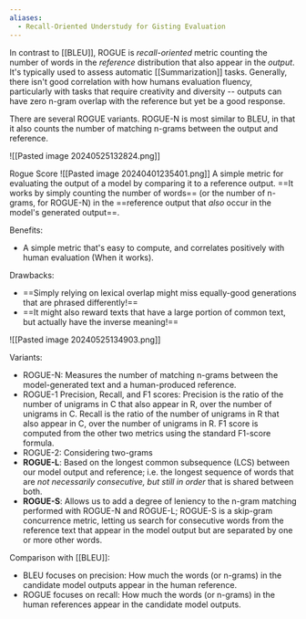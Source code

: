 ```yaml
---
aliases:
  - Recall-Oriented Understudy for Gisting Evaluation
---
```

In contrast to [[BLEU]], ROGUE is *recall-oriented* metric counting the number of words in the *reference* distribution that also appear in the *output*. It's typically used to assess automatic [[Summarization]] tasks.
Generally, there isn't good correlation with how humans evaluation fluency, particularly with tasks that require creativity and diversity -- outputs can have zero n-gram overlap with the reference but yet be a good response.

There are several ROGUE variants. ROGUE-N is most similar to BLEU, in that it also counts the number of matching n-grams between the output and reference.

![[Pasted image 20240525132824.png]]

Rogue Score
![[Pasted image 20240401235401.png]]
A simple metric for evaluating the output of a model by comparing it to a reference output. ==It works by simply counting the number of words== (or the number of n-grams, for ROGUE-N) in the ==reference output that *also* occur in the model's generated output==.

Benefits:
- A simple metric that's easy to compute, and correlates positively with human evaluation (When it works).

Drawbacks:
- ==Simply relying on lexical overlap might miss equally-good generations that are phrased differently!==
- ==It might also reward texts that have a large portion of common text, but actually have the inverse meaning!==

![[Pasted image 20240525134903.png]]

Variants: 
- ROGUE-N: Measures the number of matching n-grams between the model-generated text and a human-produced reference.
- ROGUE-1 Precision, Recall, and F1 scores: Precision is the ratio of the number of unigrams in C that also appear in R, over the number of unigrams in C. Recall is the ratio of the number of unigrams in R that also appear in C, over the number of unigrams in R. F1 score is computed from the other two metrics using the standard F1-score formula.
- ROGUE-2: Considering two-grams
- **ROGUE-L**: Based on the longest common subsequence (LCS) between our model output and reference; i.e. the longest sequence of words that are *not necessarily consecutive, but still in order* that is shared between both. 
- **ROGUE-S**: Allows us to add a degree of leniency to the n-gram matching performed with ROGUE-N and ROGUE-L; ROGUE-S is a skip-gram concurrence metric, letting us search for consecutive words from the reference text that appear in the model output but are separated by one or more other words.

Comparison with [[BLEU]]:
- BLEU focuses on precision: How much the words (or n-grams) in the candidate model outputs appear in the human reference.
- ROGUE focuses on recall: How much the words (or n-grams) in the human references appear in the candidate model outputs.

